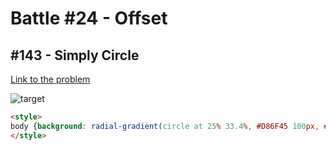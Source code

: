 # Battle #24 - Offset

## #143 - Simply Circle

[Link to the problem](https://cssbattle.dev/play/143)

![target](https://cssbattle.dev/targets/143.png)

```html
<style>
body {background: radial-gradient(circle at 25% 33.4%, #D86F45 100px, #F5D6B4 100px);}
</style>
```


